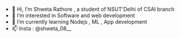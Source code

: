 - 👋 Hi, I’m Shweta Rathore , a student of NSUT'Delhi of CSAI branch
- 👀 I’m interested in Software and web development
- 🌱 I’m currently learning Nodejs , ML , App development
- 📫 Insta : @shweta_08__

